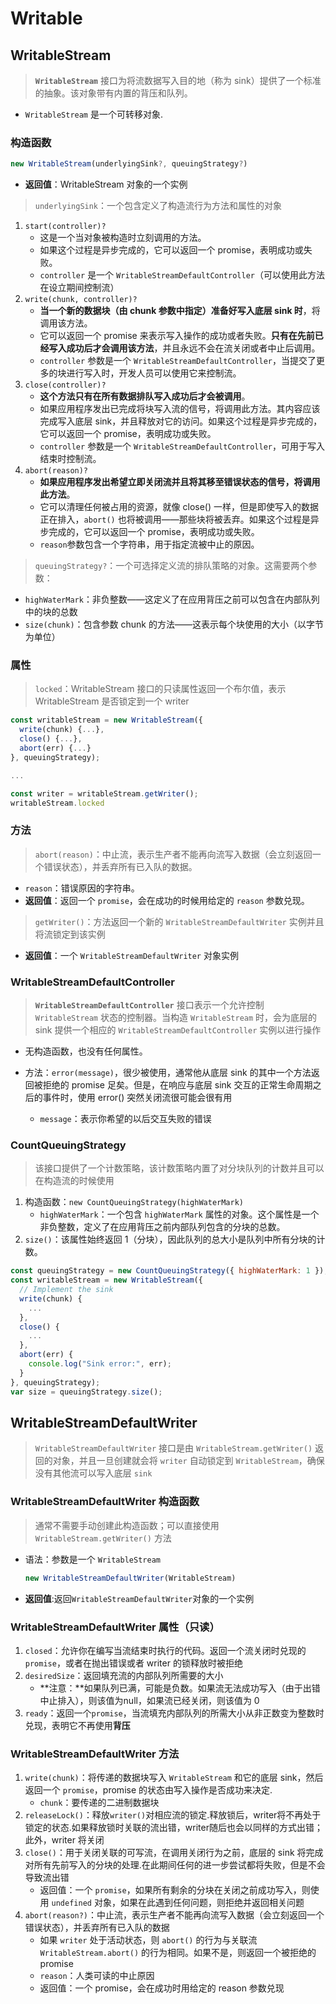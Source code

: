 # Writable

## WritableStream

> **`WritableStream`** 接口为将流数据写入目的地（称为 sink）提供了一个标准的抽象。该对象带有内置的背压和队列。

* `WritableStream` 是一个可转移对象.

### 构造函数

```js
new WritableStream(underlyingSink?, queuingStrategy?)
```

* **返回值**：WritableStream 对象的一个实例

>`underlyingSink`：一个包含定义了构造流行为方法和属性的对象

1. `start(controller)?`
   * 这是一个当对象被构造时立刻调用的方法。
   * 如果这个过程是异步完成的，它可以返回一个 promise，表明成功或失败。
   * `controller` 是一个 `WritableStreamDefaultController`（可以使用此方法在设立期间控制流）
2. `write(chunk, controller)?`
   * **当一个新的数据块（由 chunk 参数中指定）准备好写入底层 sink 时**，将调用该方法。
   * 它可以返回一个 promise 来表示写入操作的成功或者失败。**只有在先前已经写入成功后才会调用该方法**，并且永远不会在流关闭或者中止后调用。
   * `controller` 参数是一个 `WritableStreamDefaultController`，当提交了更多的块进行写入时，开发人员可以使用它来控制流。
3. `close(controller)?`
   * **这个方法只有在所有数据排队写入成功后才会被调用**。
   * 如果应用程序发出已完成将块写入流的信号，将调用此方法。其内容应该完成写入底层 sink，并且释放对它的访问。如果这个过程是异步完成的，它可以返回一个  promise，表明成功或失败。
   * `controller` 参数是一个 `WritableStreamDefaultController`，可用于写入结束时控制流。
4. `abort(reason)?`
   * **如果应用程序发出希望立即关闭流并且将其移至错误状态的信号，将调用此方法**。
   * 它可以清理任何被占用的资源，就像 close() 一样，但是即使写入的数据正在排入，`abort()` 也将被调用——那些块将被丢弃。如果这个过程是异步完成的，它可以返回一个 promise，表明成功或失败。
   * `reason`参数包含一个字符串，用于指定流被中止的原因。

>`queuingStrategy?`：一个可选择定义流的排队策略的对象。这需要两个参数：

* `highWaterMark`：非负整数——这定义了在应用背压之前可以包含在内部队列中的块的总数
* `size(chunk)`：包含参数 chunk 的方法——这表示每个块使用的大小（以字节为单位）

### 属性

> `locked`：WritableStream 接口的只读属性返回一个布尔值，表示 WritableStream 是否锁定到一个 writer

```js
const writableStream = new WritableStream({
  write(chunk) {...},
  close() {...},
  abort(err) {...}
}, queuingStrategy);

...

const writer = writableStream.getWriter();
writableStream.locked
```

### 方法

>`abort(reason)`：中止流，表示生产者不能再向流写入数据（会立刻返回一个错误状态），并丢弃所有已入队的数据。

* `reason`：错误原因的字符串。
* **返回值**：返回一个 `promise`，会在成功的时候用给定的 `reason` 参数兑现。

>`getWriter()`：方法返回一个新的 `WritableStreamDefaultWriter` 实例并且将流锁定到该实例

* **返回值**：一个 `WritableStreamDefaultWriter` 对象实例

### WritableStreamDefaultController

>**`WritableStreamDefaultController`** 接口表示一个允许控制 `WritableStream` 状态的控制器。当构造 `WritableStream` 时，会为底层的 sink 提供一个相应的 `WritableStreamDefaultController` 实例以进行操作

* 无构造函数，也没有任何属性。

* 方法：`error(message)`，很少被使用，通常他从底层 sink 的其中一个方法返回被拒绝的 promise 足矣。但是，在响应与底层 sink 交互的正常生命周期之后的事件时，使用 error() 突然关闭流很可能会很有用
  * `message`：表示你希望的以后交互失败的错误

### CountQueuingStrategy

>该接口提供了一个计数策略，该计数策略内置了对分块队列的计数并且可以在构造流的时候使用

1. 构造函数：`new CountQueuingStrategy(highWaterMark)`
   * `highWaterMark`：一个包含 `highWaterMark` 属性的对象。这个属性是一个非负整数，定义了在应用背压之前内部队列包含的分块的总数。
2. `size()`：该属性始终返回 1（分块），因此队列的总大小是队列中所有分块的计数。

```js
const queuingStrategy = new CountQueuingStrategy({ highWaterMark: 1 });
const writableStream = new WritableStream({
  // Implement the sink
  write(chunk) {
    ...
  },
  close() {
    ...
  },
  abort(err) {
    console.log("Sink error:", err);
  }
}, queuingStrategy);
var size = queuingStrategy.size();
```

## WritableStreamDefaultWriter

> `WritableStreamDefaultWriter` 接口是由 `WritableStream.getWriter()` 返回的对象，并且一旦创建就会将 `writer` 自动锁定到 `WritableStream`，确保没有其他流可以写入底层 `sink`

### WritableStreamDefaultWriter 构造函数

> 通常不需要手动创建此构造函数；可以直接使用 `WritableStream.getWriter()` 方法

* 语法：参数是一个 `WritableStream`

   ```js
   new WritableStreamDefaultWriter(WritableStream)
   ```

* **返回值**:返回`WritableStreamDefaultWriter`对象的一个实例

### WritableStreamDefaultWriter 属性（只读）

1. `closed`：允许你在编写当流结束时执行的代码。返回一个流关闭时兑现的 `promise`，或者在抛出错误或者 writer 的锁释放时被拒绝
2. `desiredSize`：返回填充流的内部队列所需要的大小
   * **注意：**如果队列已满，可能是负数。如果流无法成功写入（由于出错中止排入），则该值为null，如果流已经关闭，则该值为 0
3. `ready`：返回一个`promise`，当流填充内部队列的所需大小从非正数变为整数时兑现，表明它不再使用**背压**

### WritableStreamDefaultWriter 方法

1. `write(chunk)`：将传递的数据块写入 `WritableStream` 和它的底层 sink，然后返回一个 `promise`，promise 的状态由写入操作是否成功来决定.
   * `chunk`：要传递的二进制数据块
2. `releaseLock()`：释放`writer()`对相应流的锁定.释放锁后，writer将不再处于锁定的状态.如果释放锁时关联的流出错，writer随后也会以同样的方式出错；此外，writer 将关闭
3. `close()`：用于关闭关联的可写流，在调用关闭行为之前，底层的 sink 将完成对所有先前写入的分块的处理.在此期间任何的进一步尝试都将失败，但是不会导致流出错
   * 返回值：一个 `promise`，如果所有剩余的分块在关闭之前成功写入，则使用 `undefined` 对象，如果在此遇到任何问题，则拒绝并返回相关问题
4. `abort(reason?)`：中止流，表示生产者不能再向流写入数据（会立刻返回一个错误状态），并丢弃所有已入队的数据
   * 如果 `writer` 处于活动状态，则 `abort()` 的行为与关联流 `WritableStream.abort()` 的行为相同。如果不是，则返回一个被拒绝的 promise
   * `reason`：人类可读的中止原因
   * 返回值：一个 promise，会在成功时用给定的 reason 参数兑现
